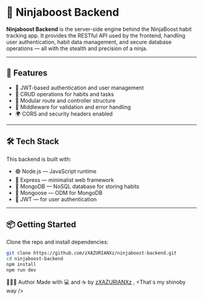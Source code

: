 # 🥷 Ninjaboost Backend

**Ninjaboost Backend** is the server-side engine behind the NinjaBoost habit tracking app. It provides the RESTful API used by the frontend, handling user authentication, habit data management, and secure database operations — all with the stealth and precision of a ninja.

---

## 🚀 Features

- 🔐 JWT-based authentication and user management  
- 📌 CRUD operations for habits and tasks  
- 🧩 Modular route and controller structure  
- 🧰 Middleware for validation and error handling  
- 🌍 CORS and security headers enabled  

---

## 🛠️ Tech Stack

This backend is built with:

- 🟢 Node.js — JavaScript runtime  
- 🚂 Express — minimalist web framework  
- 🍃 MongoDB — NoSQL database for storing habits  
- 🧠 Mongoose — ODM for MongoDB  
- 🔐 JWT — for user authentication  

---

## 📦 Getting Started

Clone the repo and install dependencies:

```bash
git clone https://github.com/zXAZURIANXz/ninjaboost-backend.git
cd ninjaboost-backend
npm install
npm run dev
```

👨🏻‍💻 Author
Made with 💻 and ☕ by [zXAZURIANXz](https://github.com/zXAZURIANXz) , <That´s my shinoby way />
